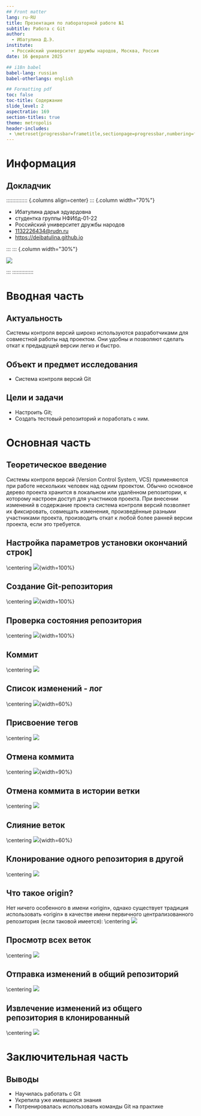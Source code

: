 ```yaml
---
## Front matter
lang: ru-RU
title: Презентация по лабораторной работе №1
subtitle: Работа с Git
author:
  - Ибатулина Д.Э.
institute:
  - Российский университет дружбы народов, Москва, Россия
date: 16 февраля 2025

## i18n babel
babel-lang: russian
babel-otherlangs: english

## Formatting pdf
toc: false
toc-title: Содержание
slide_level: 2
aspectratio: 169
section-titles: true
theme: metropolis
header-includes:
 - \metroset{progressbar=frametitle,sectionpage=progressbar,numbering=fraction}
---
```


# Информация

## Докладчик

:::::::::::::: {.columns align=center}
::: {.column width="70%"}

  * Ибатулина дарья эдуардовна
  * студентка группы НФИбд-01-22
  * Российский университет дружбы народов
  * [1132226434@rudn.ru](mailto:1132226434@rudn.ru)
  * <https://deibatulina.github.io>

:::
::: {.column width="30%"}

![](./image/me.jpg)

:::
::::::::::::::

# Вводная часть

## Актуальность

Системы контроля версий широко используются разработчиками для совместной работы над проектом. Они удобны и позволяют сделать откат к предыдущей версии легко и быстро.

## Объект и предмет исследования

- Система контроля версий Git

## Цели и задачи

* Настроить Git;
* Создать тестовый репозиторий и поработать с ним.

# Основная часть

## Теоретическое введение

Системы контроля версий (Version Control System, VCS) применяются при работе нескольких человек над одним проектом. Обычно основное дерево проекта хранится в локальном или удалённом репозитории, к которому настроен доступ для участников проекта. При внесении изменений в содержание проекта система контроля версий позволяет их фиксировать, совмещать изменения, произведённые разными участниками проекта, производить откат к любой более ранней версии проекта, если это требуется.

## Настройка параметров установки окончаний строк]

\centering
![](./image/1.png){width=100%}

## Создание Git-репозитория

\centering
![](./image/4.png){width=100%}

## Проверка состояния репозитория

\centering
![](./image/7.png){width=100%}

## Коммит

\centering
![](./image/16.png)

## Список изменений - лог

\centering
![](./image/20.png){width=60%}

## Присвоение тегов

\centering
![](./image/25.png)

## Отмена коммита

\centering
![](./image/37.png){width=90%}

## Отмена коммита в истории ветки

\centering
![](./image/39.png)

## Слияние веток

\centering
![](./image/75.png){width=60%}

## Клонирование одного репозитория в другой

\centering
![](./image/92.png)

## Что такое origin?

Нет ничего особенного в имени «origin», однако существует традиция использовать «origin» в качестве имени первичного централизованного репозитория (если таковой имеется):
\centering
![](./image/95.png)

## Просмотр всех веток

\centering
![](./image/96.png)

## Отправка изменений в общий репозиторий

\centering
![](./image/107.png)

## Извлечение изменений из общего репозитория в клонированный

\centering
![](./image/108.png)

# Заключительная часть

## Выводы

- Научилась работать с Git
- Укрепила уже имевшиеся знания
- Потренировалась использовать команды Git на практике


